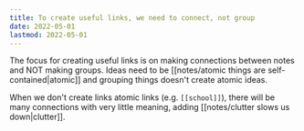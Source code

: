 ```yaml
---
title: To create useful links, we need to connect, not group
date: 2022-05-01
lastmod: 2022-05-01
---
```

The focus for creating useful links is on making connections between notes and NOT making groups. Ideas need to be [[notes/atomic things are self-contained|atomic]] and grouping things doesn't create atomic ideas.

When we don't create links atomic links (e.g. `[[school]]`), there will be many connections with very little meaning, adding [[notes/clutter slows us down|clutter]].